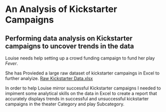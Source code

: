 # An Analysis of Kickstarter Campaigns

Performing data analysis on Kickstarter campaigns to uncover trends in the data
---

Louise needs help setting up a crowd funding campaign to fund her play *Fever*. 

She has Provieded a large raw dataset of kickstarter campaings in Excel to further analyize.
[Raw Kickstarter Data.xlsx](https://github.com/mattstreet16/Kickstarter-analysis/files/8144217/Raw.Kickstarter.Data.xlsx)

In order to help Louise mirror successful Kickstarter campaigns I needed to impiment some analytical skills on the data in Excel to create a report that accurately displays trends in successful and unsuccessful kickstarter campaigns in the theater Category and play Subcategory. 
